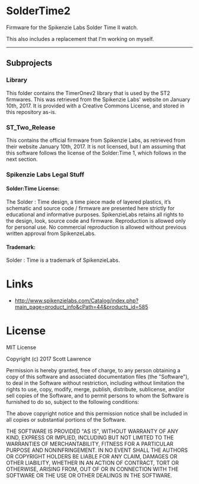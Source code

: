 # SolderTime2

Firmware for the Spikenzie Labs Solder Time II watch.

This also includes a replacement that I'm working on myself.


---

## Subprojects

### Library

This folder contains the TimerOnev2 library that is used by the ST2
firmwares.  This was retrieved from the Spikenzie Labs' website on
January 10th, 2017.  It is provided with a Creative Commons License,
and stored in this repository as-is.

### ST_Two_Release

This contains the official firmware from Spikenzie Labs, as retrieved
from their website January 10th, 2017.  It is not licensed, but I am
assuming that this software follows the license of the Solder:Time 1, 
which follows in the next section.

### Spikenzie Labs Legal Stuff

#### Solder:Time License: 

The Solder : Time design, a time piece made of layered plastics,
it’s schematic and source code / firmware are presented here strictly
for educational and informative purposes. SpikenzieLabs retains all
rights to the design, look, source code and firmware. Reproduction
is allowed only for personal use. No commercial reproduction is
allowed without previous written approval from SpikenzeLabs.

#### Trademark:

Solder : Time is a trademark of SpikenzieLabs.


# Links

- http://www.spikenzielabs.com/Catalog/index.php?main_page=product_info&cPath=44&products_id=585


# License

MIT License

Copyright (c) 2017 Scott Lawrence

Permission is hereby granted, free of charge, to any person obtaining a copy
of this software and associated documentation files (the "Software"), to deal
in the Software without restriction, including without limitation the rights
to use, copy, modify, merge, publish, distribute, sublicense, and/or sell
copies of the Software, and to permit persons to whom the Software is
furnished to do so, subject to the following conditions:

The above copyright notice and this permission notice shall be included in all
copies or substantial portions of the Software.

THE SOFTWARE IS PROVIDED "AS IS", WITHOUT WARRANTY OF ANY KIND, EXPRESS OR
IMPLIED, INCLUDING BUT NOT LIMITED TO THE WARRANTIES OF MERCHANTABILITY,
FITNESS FOR A PARTICULAR PURPOSE AND NONINFRINGEMENT. IN NO EVENT SHALL THE
AUTHORS OR COPYRIGHT HOLDERS BE LIABLE FOR ANY CLAIM, DAMAGES OR OTHER
LIABILITY, WHETHER IN AN ACTION OF CONTRACT, TORT OR OTHERWISE, ARISING FROM,
OUT OF OR IN CONNECTION WITH THE SOFTWARE OR THE USE OR OTHER DEALINGS IN THE
SOFTWARE.
